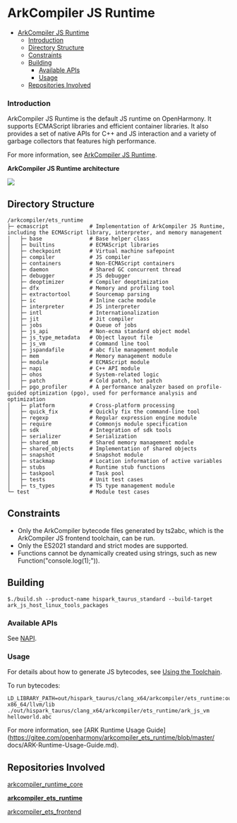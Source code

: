 # ArkCompiler JS Runtime

- [ArkCompiler JS Runtime](#ArkCompiler_JS_Runtime)
    - [Introduction](#Introduction)
  - [Directory Structure](#Directory_Structure)
  - [Constraints](#Constraints)
  - [Building](#Building)
    - [Available APIs](#Available_APIs)
    - [Usage](#Usage)
  - [Repositories Involved](#Repositories_Involved)

### Introduction

ArkCompiler JS Runtime is the default JS runtime on OpenHarmony. It supports ECMAScript libraries and efficient container libraries. It also provides a set of native APIs for C++ and JS interaction and a variety of garbage collectors that features high performance.

For more information, see [ArkCompiler JS Runtime](https://gitee.com/openharmony/docs/blob/master/en/readme/ARK-Runtime-Subsystem.md).

**ArkCompiler JS Runtime architecture**

![](/docs/figures/en-us_image_ark-js-arch.png)

## Directory Structure

```
/arkcompiler/ets_runtime
├─ ecmascript             # Implementation of ArkCompiler JS Runtime, including the ECMAScript library, interpreter, and memory management
│   ├─ base               # Base helper class
│   ├─ builtins           # ECMAScript libraries
│   ├─ checkpoint         # Virtual machine safepoint
│   ├─ compiler           # JS compiler
│   ├─ containers         # Non-ECMAScript containers
│   ├─ daemon             # Shared GC concurrent thread
│   ├─ debugger           # JS debugger
│   ├─ deoptimizer        # Compiler deoptimization
│   ├─ dfx                # Memory and profiling tool
│   ├─ extractortool      # Sourcemap parsing
│   ├─ ic                 # Inline cache module
│   ├─ interpreter        # JS interpreter
│   ├─ intl               # Internationalization
│   ├─ jit                # Jit compiler
│   ├─ jobs               # Queue of jobs
│   ├─ js_api             # Non-ecma standard object model
│   ├─ js_type_metadata   # Object layout file
│   ├─ js_vm              # Command line tool
│   ├─ jspandafile        # abc file management module
│   ├─ mem                # Memory management module
│   ├─ module             # ECMAScript module
│   ├─ napi               # C++ API module
│   ├─ ohos               # System-related logic
│   ├─ patch              # Cold patch, hot patch
│   ├─ pgo_profiler       # A performance analyzer based on profile-guided optimization (pgo), used for performance analysis and optimization
│   ├─ platform           # Cross-platform processing
│   ├─ quick_fix          # Quickly fix the command-line tool
│   ├─ regexp             # Regular expression engine module
│   ├─ require            # Commonjs module specification
│   ├─ sdk                # Integration of sdk tools
│   ├─ serializer         # Serialization
│   ├─ shared_mm          # Shared memory management module
│   ├─ shared_objects     # Implementation of shared objects
│   ├─ snapshot           # Snapshot module
│   ├─ stackmap           # Location information of active variables
│   ├─ stubs              # Runtime stub functions
│   ├─ taskpool           # Task pool
│   ├─ tests              # Unit test cases
│   ├─ ts_types           # TS type management module
└─ test                   # Module test cases    
```

## Constraints

* Only the ArkCompiler bytecode files generated by ts2abc, which is the ArkCompiler JS frontend toolchain, can be run.
* Only the ES2021 standard and strict modes are supported.
* Functions cannot be dynamically created using strings, such as new Function("console.log(1);")).

## Building

```
$./build.sh --product-name hispark_taurus_standard --build-target ark_js_host_linux_tools_packages
```

### Available APIs

See [NAPI](https://gitee.com/openharmony/arkui_napi/blob/master/README.md).

### Usage

For details about how to generate JS bytecodes, see [Using the Toolchain](docs/using-the-toolchain.md).

To run bytecodes: 
```
LD_LIBRARY_PATH=out/hispark_taurus/clang_x64/arkcompiler/ets_runtime:out/hispark_taurus/clang_x64/thirdparty/icu:prebuilts/clang/ohos/linux-x86_64/llvm/lib ./out/hispark_taurus/clang_x64/arkcompiler/ets_runtime/ark_js_vm helloworld.abc

```

For more information, see [ARK Runtime Usage Guide](https://gitee.com/openharmony/arkcompiler_ets_runtime/blob/master/
docs/ARK-Runtime-Usage-Guide.md).

## Repositories Involved

[arkcompiler\_runtime\_core](https://gitee.com/openharmony/arkcompiler_runtime_core)

**[arkcompiler\_ets\_runtime](https://gitee.com/openharmony/arkcompiler_ets_runtime)**

[arkcompiler\_ets\_frontend](https://gitee.com/openharmony/arkcompiler_ets_frontend)
